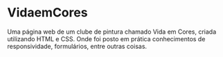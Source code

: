# VidaemCores
Uma página web de um clube de pintura chamado Vida em Cores, criada utilizando HTML e CSS.
Onde foi posto em prática conhecimentos de responsividade, formulários, entre outras coisas.
